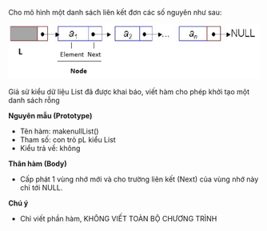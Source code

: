 Cho mô hình một danh sách liên kết đơn các số nguyên như sau:

<img src="../Dslk.png">

Giả sử kiểu dữ liệu List đã được khai báo, viết hàm cho phép khởi tạo một danh sách rỗng

**Nguyên mẫu (Prototype)**
- Tên hàm: makenullList()
- Tham số: con trỏ pL kiểu List
- Kiểu trả về: không

**Thân hàm (Body)**
- Cấp phát 1 vùng nhớ mới và cho trường liên kết (Next) của vùng nhớ này chỉ tới NULL.

**Chú ý**
- Chỉ viết phần hàm, KHÔNG VIẾT TOÀN BỘ CHƯƠNG TRÌNH